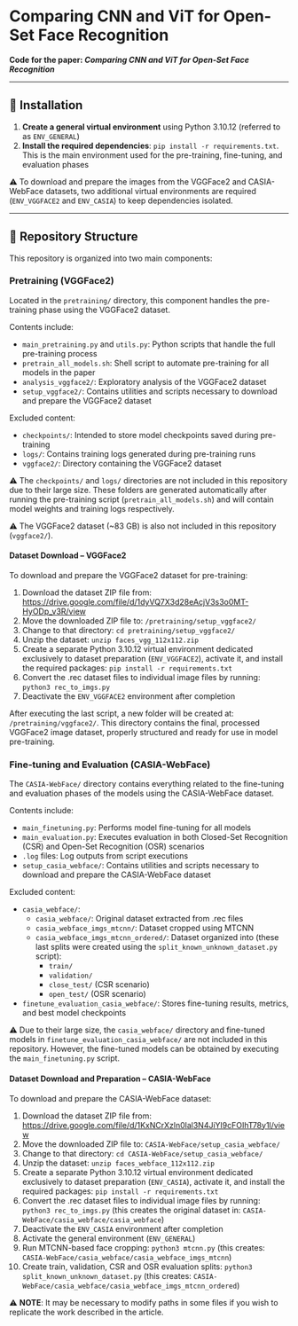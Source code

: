 # Comparing CNN and ViT for Open-Set Face Recognition  
**Code for the paper: _Comparing CNN and ViT for Open-Set Face Recognition_**

---

## 🔧 Installation

1. **Create a general virtual environment** using Python 3.10.12 (referred to as `ENV_GENERAL`)
2. **Install the required dependencies**: `pip install -r requirements.txt`. This is the main environment used for the pre-training, fine-tuning, and evaluation phases

⚠️ To download and prepare the images from the VGGFace2 and CASIA-WebFace datasets, two additional virtual environments are required (`ENV_VGGFACE2` and `ENV_CASIA`) to keep dependencies isolated.

---

## 📁 Repository Structure
This repository is organized into two main components:

### Pretraining (VGGFace2)

Located in the `pretraining/` directory, this component handles the pre-training phase using the VGGFace2 dataset.

Contents include:

- `main_pretraining.py` and `utils.py`: Python scripts that handle the full pre-training process
- `pretrain_all_models.sh`: Shell script to automate pre-training for all models in the paper
- `analysis_vggface2/`: Exploratory analysis of the VGGFace2 dataset
- `setup_vggface2/`: Contains utilities and scripts necessary to download and prepare the VGGFace2 dataset

Excluded content: 

- `checkpoints/`: Intended to store model checkpoints saved during pre-training
- `logs/`: Contains training logs generated during pre-training runs
- `vggface2/`: Directory containing the VGGFace2 dataset

⚠️ The `checkpoints/` and `logs/` directories are not included in this repository due to their large size. These folders are generated automatically after running the pre-training script (`pretrain_all_models.sh`) and will contain model weights and training logs respectively.

⚠️ The VGGFace2 dataset (~83 GB) is also not included in this repository (`vggface2/`).

#### Dataset Download – VGGFace2
To download and prepare the VGGFace2 dataset for pre-training:
1. Download the dataset ZIP file from: https://drive.google.com/file/d/1dyVQ7X3d28eAcjV3s3o0MT-HyODp_v3R/view
2. Move the downloaded ZIP file to: `/pretraining/setup_vggface2/`
3. Change to that directory: `cd pretraining/setup_vggface2/`
4. Unzip the dataset: `unzip faces_vgg_112x112.zip`
5. Create a separate Python 3.10.12 virtual environment dedicated exclusively to dataset preparation (`ENV_VGGFACE2`), activate it, and install the required packages: `pip install -r requirements.txt`
6. Convert the .rec dataset files to individual image files by running: `python3 rec_to_imgs.py`
7. Deactivate the `ENV_VGGFACE2` environment after completion

After executing the last script, a new folder will be created at: `/pretraining/vggface2/`. This directory contains the final, processed VGGFace2 image dataset, properly structured and ready for use in model pre-training.

### Fine-tuning and Evaluation (CASIA-WebFace)

The `CASIA-WebFace/` directory contains everything related to the fine-tuning and evaluation phases of the models using the CASIA-WebFace dataset.

Contents include:
- `main_finetuning.py`: Performs model fine-tuning for all models
- `main_evaluation.py`: Executes evaluation in both Closed-Set Recognition (CSR) and Open-Set Recognition (OSR) scenarios
- `.log` files: Log outputs from script executions
- `setup_casia_webface/`: Contains utilities and scripts necessary to download and prepare the CASIA-WebFace dataset

Excluded content:
  - `casia_webface/`:
    - `casia_webface/`: Original dataset extracted from .rec files
    - `casia_webface_imgs_mtcnn/`: Dataset cropped using MTCNN
    - `casia_webface_imgs_mtcnn_ordered/`: Dataset organized into (these last splits were created using the `split_known_unknown_dataset.py` script):
      - `train/`
      - `validation/`
      - `close_test/` (CSR scenario)
      - `open_test/` (OSR scenario)
- `finetune_evaluation_casia_webface/`: Stores fine-tuning results, metrics, and best model checkpoints

⚠️ Due to their large size, the `casia_webface/` directory and fine-tuned models in `finetune_evaluation_casia_webface/` are not included in this repository. However, the fine-tuned models can be obtained by executing the `main_finetuning.py` script.

#### Dataset Download and Preparation – CASIA-WebFace
To download and prepare the CASIA-WebFace dataset:
1. Download the dataset ZIP file from: https://drive.google.com/file/d/1KxNCrXzln0lal3N4JiYl9cFOIhT78y1l/view
2. Move the downloaded ZIP file to: `CASIA-WebFace/setup_casia_webface/`
3. Change to that directory: `cd CASIA-WebFace/setup_casia_webface/`
4. Unzip the dataset: `unzip faces_webface_112x112.zip`
5. Create a separate Python 3.10.12 virtual environment dedicated exclusively to dataset preparation (`ENV_CASIA`), activate it, and install the required packages: `pip install -r requirements.txt`
6. Convert the .rec dataset files to individual image files by running: `python3 rec_to_imgs.py` (this creates the original dataset in: `CASIA-WebFace/casia_webface/casia_webface`)
7. Deactivate the `ENV_CASIA` environment after completion
8. Activate the general environment (`ENV_GENERAL`)
9. Run MTCNN-based face cropping: `python3 mtcnn.py` (this creates: `CASIA-WebFace/casia_webface/casia_webface_imgs_mtcnn`)
10. Create train, validation, CSR and OSR evaluation splits: `python3 split_known_unknown_dataset.py` (this creates: `CASIA-WebFace/casia_webface/casia_webface_imgs_mtcnn_ordered`)

⚠️ **NOTE**: It may be necessary to modify paths in some files if you wish to replicate the work described in the article.
